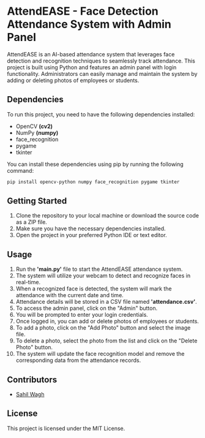 # AttendEASE - Face Detection Attendance System with Admin Panel

AttendEASE is an AI-based attendance system that leverages face detection and recognition techniques to seamlessly track attendance. This project is built using Python and features an admin panel with login functionality. Administrators can easily manage and maintain the system by adding or deleting photos of employees or students.

## Dependencies
To run this project, you need to have the following dependencies installed:

* OpenCV **(cv2)**
* NumPy **(numpy)**
* face_recognition
* pygame
* tkinter

You can install these dependencies using pip by running the following command:

```bash
pip install opencv-python numpy face_recognition pygame tkinter
```

## Getting Started

1. Clone the repository to your local machine or download the source code as a ZIP file.
2. Make sure you have the necessary dependencies installed.
3. Open the project in your preferred Python IDE or text editor.

## Usage

1. Run the **'main.py'** file to start the AttendEASE attendance system.
2. The system will utilize your webcam to detect and recognize faces in real-time.
3. When a recognized face is detected, the system will mark the attendance with the current date and time.
4. Attendance details will be stored in a CSV file named **'attendance.csv'**.
5. To access the admin panel, click on the "Admin" button.
6. You will be prompted to enter your login credentials.
7. Once logged in, you can add or delete photos of employees or students.
8. To add a photo, click on the "Add Photo" button and select the image file.
9. To delete a photo, select the photo from the list and click on the "Delete Photo" button.
10. The system will update the face recognition model and remove the corresponding data from the attendance records.

## Contributors

* [Sahil Wagh](https://github.com/SahilWagh1)

## License
This project is licensed under the MIT License.
